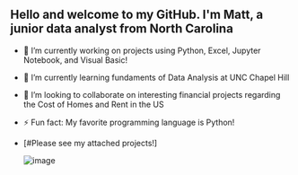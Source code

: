 ## Hello and welcome to my GitHub. I'm Matt, a junior data analyst from North Carolina
- 🔭 I’m currently working on projects using Python, Excel, Jupyter Notebook, and Visual Basic!
- 🌱 I’m currently learning fundaments of Data Analysis at UNC Chapel Hill
- 👯 I’m looking to collaborate on interesting financial projects regarding the Cost of Homes and Rent in the US
- ⚡ Fun fact: My favorite programming language is Python!
- [#Please see my attached projects!]

  ![image](https://github.com/user-attachments/assets/e1429015-7cdc-4621-9cdf-1e5797b9287b)

